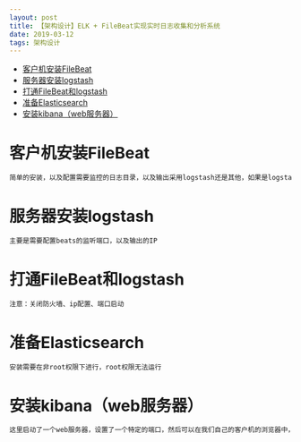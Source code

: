 ```yaml
---
layout: post
title: 【架构设计】ELK + FileBeat实现实时日志收集和分析系统
date: 2019-03-12
tags: 架构设计 
---
```


<!-- TOC -->

- [客户机安装FileBeat](#客户机安装filebeat)
- [服务器安装logstash](#服务器安装logstash)
- [打通FileBeat和logstash](#打通filebeat和logstash)
- [准备Elasticsearch](#准备elasticsearch)
- [安装kibana（web服务器）](#安装kibanaweb服务器)

<!-- /TOC -->

# 客户机安装FileBeat

```txt
简单的安装，以及配置需要监控的日志目录，以及输出采用logstash还是其他，如果是logstash，需要配置输出的IP
```

# 服务器安装logstash

```txt
主要是需要配置beats的监听端口，以及输出的IP
```

# 打通FileBeat和logstash

```txt
注意：关闭防火墙、ip配置、端口启动
```

# 准备Elasticsearch

```txt
安装需要在非root权限下进行，root权限无法运行
```

# 安装kibana（web服务器）

```txt
这里启动了一个web服务器，设置了一个特定的端口，然后可以在我们自己的客户机的浏览器中，访问这个IP:端口，即可
```

